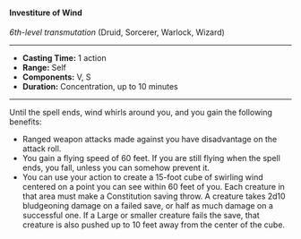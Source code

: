#### Investiture of Wind
*6th-level transmutation* (Druid, Sorcerer, Warlock, Wizard)
___
- **Casting Time:** 1 action
- **Range:** Self
- **Components:** V, S
- **Duration:** Concentration, up to 10 minutes
---
Until the spell ends, wind whirls around you, and you gain the following benefits:

- Ranged weapon attacks made against you have disadvantage on the attack roll.
- You gain a flying speed of 60 feet. If you are still flying when the spell ends, you fall, unless you can somehow prevent it.
- You can use your action to create a 15-foot cube of swirling wind centered on a point you can see within 60 feet of you. Each creature in that area must make a Constitution saving throw. A creature takes 2d10 bludgeoning damage on a failed save, or half as much damage on a successful one. If a Large or smaller creature fails the save, that creature is also pushed up to 10 feet away from the center of the cube.
